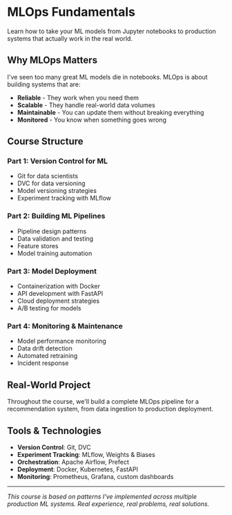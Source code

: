 # MLOps Fundamentals

Learn how to take your ML models from Jupyter notebooks to production systems that actually work in the real world.

## Why MLOps Matters

I've seen too many great ML models die in notebooks. MLOps is about building systems that are:
- **Reliable** - They work when you need them
- **Scalable** - They handle real-world data volumes
- **Maintainable** - You can update them without breaking everything
- **Monitored** - You know when something goes wrong

## Course Structure

### Part 1: Version Control for ML
- Git for data scientists
- DVC for data versioning
- Model versioning strategies
- Experiment tracking with MLflow

### Part 2: Building ML Pipelines
- Pipeline design patterns
- Data validation and testing
- Feature stores
- Model training automation

### Part 3: Model Deployment
- Containerization with Docker
- API development with FastAPI
- Cloud deployment strategies
- A/B testing for models

### Part 4: Monitoring & Maintenance
- Model performance monitoring
- Data drift detection
- Automated retraining
- Incident response

## Real-World Project

Throughout the course, we'll build a complete MLOps pipeline for a recommendation system, from data ingestion to production deployment.

## Tools & Technologies

- **Version Control**: Git, DVC
- **Experiment Tracking**: MLflow, Weights & Biases
- **Orchestration**: Apache Airflow, Prefect
- **Deployment**: Docker, Kubernetes, FastAPI
- **Monitoring**: Prometheus, Grafana, custom dashboards

---

*This course is based on patterns I've implemented across multiple production ML systems. Real experience, real problems, real solutions.*
